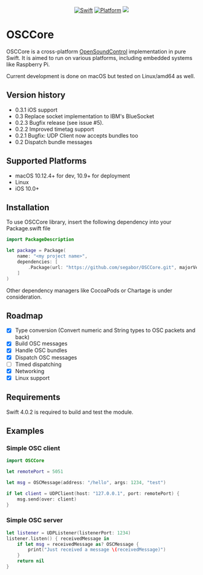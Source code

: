 <div align="center">
    <a href="https://swift.org"><img src="https://img.shields.io/badge/Swift-4.0-orange.svg?style=flat" alt="Swift" /></a>
    <a href="https://swift.org"><img src="https://img.shields.io/badge/Platforms-OS%20X%20--%20Linux-lightgray.svg?style=flat" alt="Platform" /></a>
    <a href="https://travis-ci.org/segabor/OSCCore" alt="Travis"><img src="https://travis-ci.org/segabor/OSCCore.svg?branch=master"></a>
</div>

# OSCCore

OSCCore is a cross-platform [OpenSoundControl](http://opensoundcontrol.org/spec-1_0) implementation in pure Swift. It is aimed to run on various platforms, including embedded systems like Raspberry Pi.

Current development is done on macOS but tested on Linux/amd64 as well.

## Version history

- 0.3.1 iOS support
- 0.3 Replace socket implementation to IBM's BlueSocket
- 0.2.3 Bugfix release (see issue #5).
- 0.2.2 Improved timetag support
- 0.2.1 Bugfix: UDP Client now accepts bundles too
- 0.2 Dispatch bundle messages

## Supported Platforms

- macOS 10.12.4+ for dev, 10.9+ for deployment
- Linux
- iOS 10.0+

## Installation

To use OSCCore library, insert the following dependency into your Package.swift file 

```swift
import PackageDescription

let package = Package(
    name: "<my project name>",
    dependencies: [
        .Package(url: "https://github.com/segabor/OSCCore.git", majorVersion: 0)
    ]
)
```

Other dependency managers like CocoaPods or Chartage is under consideration.

## Roadmap

- [x] Type conversion (Convert numeric and String types to OSC packets and back)
- [x] Build OSC messages
- [x] Handle OSC bundles
- [x] Dispatch OSC messages
- [ ] Timed dispatching
- [x] Networking
- [x] Linux support

## Requirements

Swift 4.0.2 is required to build and test the module.

## Examples

### Simple OSC client

```swift
import OSCCore

let remotePort = 5051

let msg = OSCMessage(address: "/hello", args: 1234, "test")

if let client = UDPClient(host: "127.0.0.1", port: remotePort) {
    msg.send(over: client)
}
```

### Simple OSC server

```swift
let listener = UDPListener(listenerPort: 1234)
listener.listen() { receivedMessage in
    if let msg = receivedMessage as? OSCMessage {
        print("Just received a message \(receivedMessage)")
    }
    return nil
}
```

